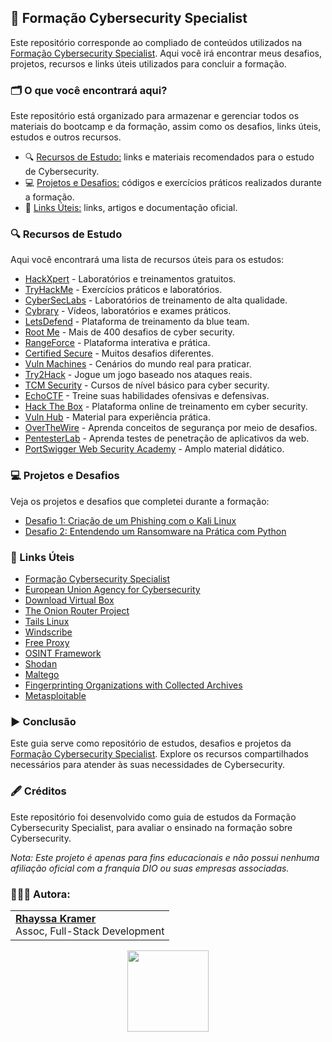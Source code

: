 ## 🔐 Formação Cybersecurity Specialist

Este repositório corresponde ao compliado de conteúdos utilizados na [Formação Cybersecurity Specialist](https://web.dio.me/track/formacao-cybersecurity). Aqui você irá encontrar meus desafios, projetos, recursos e links úteis utilizados para concluir a formação.

### 🗂️ O que você encontrará aqui?
Este repositório está organizado para armazenar e gerenciar todos os materiais do bootcamp e da formação, assim como os desafios, links úteis, estudos e outros recursos.

- 🔍 [Recursos de Estudo:]() links e materiais recomendados para o estudo de Cybersecurity.
- 💻 [Projetos e Desafios:]() códigos e exercícios práticos realizados durante a formação.
- 🔗 [Links Úteis:]() links, artigos e documentação oficial.

### 🔍 Recursos de Estudo
Aqui você encontrará uma lista de recursos úteis para os estudos:
- [HackXpert](https://hackxpert.com/) - Laboratórios e treinamentos gratuitos.
- [TryHackMe](https://tryhackme.com/) - Exercícios práticos e laboratórios.
- [CyberSecLabs](https://www.cyberseclabs.co.uk/) - Laboratórios de treinamento de alta qualidade.
- [Cybrary](https://www.cybrary.it/) - Vídeos, laboratórios e exames práticos.
- [LetsDefend](https://letsdefend.io/) - Plataforma de treinamento da blue team.
- [Root Me](https://www.root-me.org/) - Mais de 400 desafios de cyber security.
- [RangeForce](https://www.rangeforce.com/) - Plataforma interativa e prática. 
- [Certified Secure](https://www.certifiedsecure.com/frontpage) - Muitos desafios diferentes.
- [Vuln Machines](https://www.vulnmachines.com/) - Cenários do mundo real para praticar.
- [Try2Hack](https://try2hack.me/) - Jogue um jogo baseado nos ataques reais.
- [TCM Security](https://academy.tcm-sec.com/) - Cursos de nível básico para cyber security.
- [EchoCTF](https://echoctf.red/) - Treine suas habilidades ofensivas e defensivas.
- [Hack The Box](https://www.hackthebox.com/) - Plataforma online de treinamento em cyber security.
- [Vuln Hub](https://www.vulnhub.com/) - Material para experiência prática.
- [OverTheWire](https://overthewire.org/wargames/) - Aprenda conceitos de segurança por meio de desafios.
- [PentesterLab](https://pentesterlab.com/) - Aprenda testes de penetração de aplicativos da web.
- [PortSwigger Web Security Academy](https://portswigger.net/web-security) - Amplo material didático.

### 💻 Projetos e Desafios  
Veja os projetos e desafios que completei durante a formação:
- [Desafio 1: Criação de um Phishing com o Kali Linux]()
- [Desafio 2: Entendendo um Ransomware na Prática com Python]()

### 🔗 Links Úteis
- [Formação Cybersecurity Specialist](https://web.dio.me/track/formacao-cybersecurity)
- [European Union Agency for Cybersecurity](https://www.enisa.europa.eu/)
- [Download Virtual Box](https://www.virtualbox.org/wiki/Downloads)
- [The Onion Router Project](https://www.torproject.org/download/)
- [Tails Linux](https://tails.boum.org/index.pt.html)
- [Windscribe](https://windscribe.com/)
- [Free Proxy](http://free-proxy.cz/en/)
- [OSINT Framework](https://osintframework.com/)
- [Shodan](https://www.shodan.io/)
- [Maltego](https://www.maltego.com/)
- [Fingerprinting Organizations with Collected Archives](https://github.com/ElevenPaths/FOCA)
- [Metasploitable](https://sourceforge.net/projects/metasploitable/)

### ▶️ Conclusão
Este guia serve como repositório de estudos, desafios e projetos da [Formação Cybersecurity Specialist](https://web.dio.me/track/formacao-cybersecurity). Explore os recursos compartilhados necessários para atender às suas necessidades de Cybersecurity.

### 🖋️ Créditos
Este repositório foi desenvolvido como guia de estudos da Formação Cybersecurity Specialist, para avaliar o ensinado na formação sobre Cybersecurity.

*Nota: Este projeto é apenas para fins educacionais e não possui nenhuma afiliação oficial com a franquia DIO ou suas empresas associadas.*

### 👩🏼‍💻 Autora:
<table style="border=0">
  <tr>
    <td align="left">
      <a href="https://github.com/rhayssakramer">
        <span><b>Rhayssa Kramer</b></span>
      </a>
      <br>
      <span>Assoc, Full-Stack Development</span>
    </td>
  </tr>
</table>

<div align="center"><a href="https://github.com/rhayssakramer"><img src="https://github.com/user-attachments/assets/27f933bf-6bb5-418d-aa0f-842b65185a82" width="130"></a></div>
